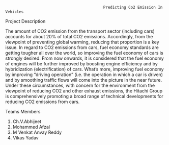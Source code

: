                                                Predicting Co2 Emission In Vehicles 
                                              
                                              
  Project Description
     

The amount of CO2 emission from the transport sector (including cars) accounts for about 20% of total CO2 emissions. Accordingly, from the viewpoint of preventing global warming, reducing that proportion is a key issue. In regard to CO2 emissions from cars, fuel economy standards are getting tougher all over the world, so improving the fuel economy of cars is strongly desired. From now onwards, it is considered that the fuel economy of engines will be further improved by boosting engine efficiency and by hybridization (electrification) of cars. What’s more, improving fuel economy by improving “driving operation” (i.e. the operation in which a car is driven) and by smoothing traffic flows will come into the picture in the near future. Under these circumstances, with concern for the environment from the viewpoint of reducing CO2 and other exhaust emissions, the Hitachi Group is comprehensively promoting a broad range of technical developments for reducing CO2 emissions from cars.


Teams Members
1. Ch.V.Abhijeet
2. Mohammed Afzal
3. M Venkat Anvay Reddy
4. Vikas Yadav
